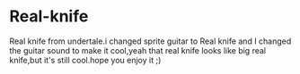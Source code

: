 # Real-knife
Real knife from undertale.i changed sprite guitar to Real knife and I changed the guitar sound to make it cool,yeah that real knife looks like big real knife,but it's still cool.hope you enjoy it ;)

